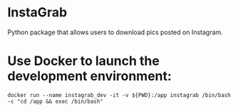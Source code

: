 # InstaGrab
Python package that allows users to download pics posted on Instagram.

# Use Docker to launch the development environment:
```
docker run --name instagrab_dev -it -v ${PWD}:/app instagrab /bin/bash -c "cd /app && exec /bin/bash"
```
